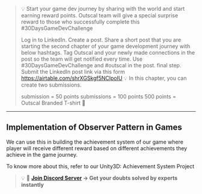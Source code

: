 >💡 Start your game dev journey by sharing with the world and start earning reward points. Outscal team will give a special surprise reward to those who successfully complete this #30DaysGameDevChallenge
>
>Log in to LinkedIn.
Create a post.
Share a short post that you are starting the second chapter of your game development journey with below hashtags.
Tag Outscal and your newly made connections in the post so the team will get notified every time. Use #30DaysGameDevChallenge and #outscal in the post. final step. Submit the LinkedIn post link via this form https://airtable.com/shrXGSkgf5NClpoIU
💡 In this chapter, you can create two submissions.
>
>submission = 50 points
submissions = 100 points
500 points = Outscal Branded T-shirt 👕
>
---
## Implementation of Observer Pattern in Games

We can use this in building the achievement system of our game where player will receive different reward based on different achievements they achieve in the game journey.

To know more about this, refer to our Unity3D: Achievement System Project

>💡 🚀 **[Join Discord Server](https://discord.gg/J5zDscnzms) → Get your doubts solved by experts instantly**
